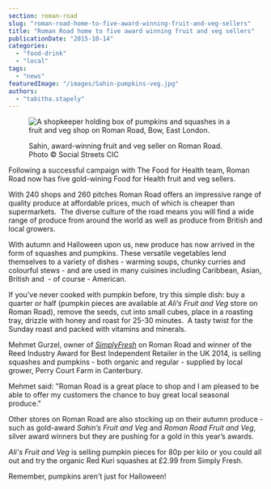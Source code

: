 ```yaml
---
section: roman-road
slug: "roman-road-home-to-five-award-winning-fruit-and-veg-sellers"
title: "Roman Road home to five award winning fruit and veg sellers"
publicationDate: "2015-10-14"
categories: 
  - "food-drink"
  - "local"
tags: 
  - "news"
featuredImage: "/images/Sahin-pumpkins-veg.jpg"
authors: 
  - "tabitha.stapely"
---
```


<figure>

![A shopkeeper holding box of pumpkins and squashes in a fruit and veg shop on Roman Road, Bow, East London.](/images/Sahin-pumpkins-veg.jpg)

<figcaption>

Sahin, award-winning fruit and veg seller on Roman Road. Photo © Social Streets CIC

</figcaption>

</figure>

Following a successful campaign with The Food for Health team, Roman Road now has five gold-wining Food for Health fruit and veg sellers.

With 240 shops and 260 pitches Roman Road offers an impressive range of quality produce at affordable prices, much of which is cheaper than supermarkets.  The diverse culture of the road means you will find a wide range of produce from around the world as well as produce from British and local growers.

With autumn and Halloween upon us, new produce has now arrived in the form of squashes and pumpkins. These versatile vegetables lend themselves to a variety of dishes - warming soups, chunky curries and colourful stews - and are used in many cuisines including Caribbean, Asian, British and  - of course - American.

If you've never cooked with pumpkin before, try this simple dish: buy a quarter or half (pumpkin pieces are available at _Ali’s Fruit and Veg_ store on Roman Road), remove the seeds, cut into small cubes, place in a roasting tray, drizzle with honey and roast for 25-30 minutes.  A tasty twist for the Sunday roast and packed with vitamins and minerals.

Mehmet Gurzel, owner of [_SimplyFresh_](_wp_link_placeholder) on Roman Road and winner of the Reed Industry Award for Best Independent Retailer in the UK 2014, is selling squashes and pumpkins - both organic and regular - supplied by local grower, Perry Court Farm in Canterbury.

Mehmet said: "Roman Road is a great place to shop and I am pleased to be able to offer my customers the chance to buy great local seasonal produce."

Other stores on Roman Road are also stocking up on their autumn produce - such as gold-award _Sahin’s Fruit and Veg_ and _Roman Road Fruit and Veg_, silver award winners but they are pushing for a gold in this year’s awards.

_Ali's Fruit and Veg_ is selling pumpkin pieces for 80p per kilo or you could all out and try the organic Red Kuri squashes at £2.99 from Simply Fresh.

Remember, pumpkins aren't just for Halloween!


